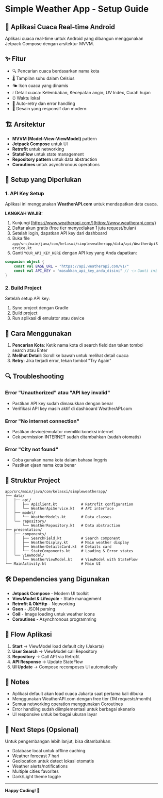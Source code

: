 # Simple Weather App - Setup Guide

## 📱 Aplikasi Cuaca Real-time Android

Aplikasi cuaca real-time untuk Android yang dibangun menggunakan Jetpack Compose dengan arsitektur MVVM.

## ✨ Fitur

- 🔍 Pencarian cuaca berdasarkan nama kota
- 🌡️ Tampilan suhu dalam Celsius
- 🌤️ Ikon cuaca yang dinamis
- 💧 Detail cuaca: Kelembaban, Kecepatan angin, UV Index, Curah hujan
- ⏰ Waktu lokal
- 🔄 Auto-retry dan error handling
- 📱 Desain yang responsif dan modern

## 🏗️ Arsitektur

- **MVVM (Model-View-ViewModel)** pattern
- **Jetpack Compose** untuk UI
- **Retrofit** untuk networking
- **StateFlow** untuk state management
- **Repository pattern** untuk data abstraction
- **Coroutines** untuk asynchronous operations

## 🔧 Setup yang Diperlukan

### 1. API Key Setup
Aplikasi ini menggunakan **WeatherAPI.com** untuk mendapatkan data cuaca.

**LANGKAH WAJIB:**
1. Kunjungi [https://www.weatherapi.com/](https://www.weatherapi.com/)
2. Daftar akun gratis (free tier menyediakan 1 juta request/bulan)
3. Setelah login, dapatkan API key dari dashboard
4. Buka file `app/src/main/java/com/kelasxi/simpleweatherapp/data/api/WeatherApiService.kt`
5. Ganti `YOUR_API_KEY_HERE` dengan API key yang Anda dapatkan:

```kotlin
companion object {
    const val BASE_URL = "https://api.weatherapi.com/v1/"
    const val API_KEY = "masukkan_api_key_anda_disini" // 👈 Ganti ini!
}
```

### 2. Build Project
Setelah setup API key:
1. Sync project dengan Gradle
2. Build project
3. Run aplikasi di emulator atau device

## 📱 Cara Menggunakan

1. **Pencarian Kota**: Ketik nama kota di search field dan tekan tombol search atau Enter
2. **Melihat Detail**: Scroll ke bawah untuk melihat detail cuaca
3. **Retry**: Jika terjadi error, tekan tombol "Try Again"

## 🔍 Troubleshooting

### Error "Unauthorized" atau "API key invalid"
- Pastikan API key sudah dimasukkan dengan benar
- Verifikasi API key masih aktif di dashboard WeatherAPI.com

### Error "No internet connection"
- Pastikan device/emulator memiliki koneksi internet
- Cek permission INTERNET sudah ditambahkan (sudah otomatis)

### Error "City not found"
- Coba gunakan nama kota dalam bahasa Inggris
- Pastikan ejaan nama kota benar

## 📂 Struktur Project

```
app/src/main/java/com/kelasxi/simpleweatherapp/
├── data/
│   ├── api/
│   │   ├── ApiClient.kt           # Retrofit configuration
│   │   └── WeatherApiService.kt   # API interface
│   ├── model/
│   │   └── WeatherModels.kt       # Data classes
│   └── repository/
│       └── WeatherRepository.kt   # Data abstraction
├── presentation/
│   ├── components/
│   │   ├── SearchField.kt         # Search component
│   │   ├── WeatherDisplay.kt      # Main weather display
│   │   ├── WeatherDetailsCard.kt  # Details card
│   │   └── StateComponents.kt     # Loading & Error states
│   └── viewmodel/
│       └── WeatherViewModel.kt    # ViewModel with StateFlow
└── MainActivity.kt                # Main UI
```

## 🛠️ Dependencies yang Digunakan

- **Jetpack Compose** - Modern UI toolkit
- **ViewModel & Lifecycle** - State management
- **Retrofit & OkHttp** - Networking
- **Gson** - JSON parsing
- **Coil** - Image loading untuk weather icons
- **Coroutines** - Asynchronous programming

## 🔄 Flow Aplikasi

1. **Start** → ViewModel load default city (Jakarta)
2. **User Search** → ViewModel call Repository
3. **Repository** → Call API via Retrofit
4. **API Response** → Update StateFlow
5. **UI Update** → Compose recomposes UI automatically

## 📝 Notes

- Aplikasi default akan load cuaca Jakarta saat pertama kali dibuka
- Menggunakan WeatherAPI.com dengan free tier (1M requests/month)
- Semua networking operation menggunakan Coroutines
- Error handling sudah diimplementasi untuk berbagai skenario
- UI responsive untuk berbagai ukuran layar

## 🚀 Next Steps (Opsional)

Untuk pengembangan lebih lanjut, bisa ditambahkan:
- Database local untuk offline caching
- Weather forecast 7 hari
- Geolocation untuk detect lokasi otomatis
- Weather alerts/notifications
- Multiple cities favorites
- Dark/Light theme toggle

---

**Happy Coding! 🌟**